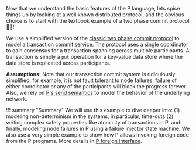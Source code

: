Now that we understand the basic features of the P language, lets spice things up by looking at a well known distributed protocol, and the obvious choice is to start with the textbook example of a two phase commit protocol :man_juggling:!


We use a simplified version of the [classic two phase commit protocol](https://s2.smu.edu/~mhd/8330f11/p133-gray.pdf) to model a transaction commit service. The protocol uses a single coordinator to gain consensus for a transaction spanning across multiple participants. A transaction is simply a `put` operation for a key-value data store where the data store is replicated across participants.

**Assumptions:** Note that our transaction commit system is ridiculously simplified, for example, it is not fault tolerant to node failures, failure of either coordinator or any of the participants will block the progress forever. Also, we rely on [P's send semantics](advanced/psemantics.md) to model the behavior of the underlying network.

!!! summary "Summary"
    We will use this example to dive deeper into: (1) modeling non-determinism in the systems, in particular, time-outs (2) writing complex safety properties like atomicity of transactions in P, and finally, modeling node failures in P using a failure injector state machine. We also use a very simple example to show how P allows invoking foreign code from the P programs. More details in [P foreign interface](manual/foriegntypesfunctions.md).